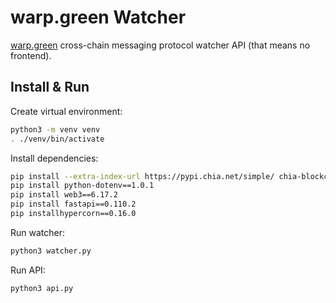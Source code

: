 # warp.green Watcher
[warp.green](https://warp.green) cross-chain messaging protocol watcher API (that means no frontend).

## Install & Run

Create virtual environment:
```bash
python3 -m venv venv
. ./venv/bin/activate
```

Install dependencies:
```bash
pip install --extra-index-url https://pypi.chia.net/simple/ chia-blockchain==2.2.0
pip install python-dotenv==1.0.1
pip install web3==6.17.2
pip install fastapi==0.110.2
pip installhypercorn==0.16.0
```

Run watcher:
```bash
python3 watcher.py
```

Run API:
```bash
python3 api.py
```
